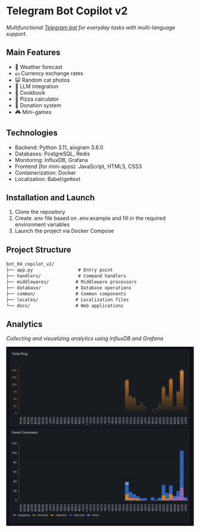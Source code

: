 # Telegram Bot Copilot v2

*Multifunctional [Telegram bot](https://t.me/Terminatorvan_bot) for everyday tasks with multi-language support.*

## Main Features

- 🌊 Weather forecast
- 💵 Currency exchange rates
- 😺 Random cat photos
- 🤖 LLM integration
- 📖 Cookbook
- 🍕 Pizza calculator
- 💝 Donation system
- 🎮 Mini-games

## Technologies

- Backend: Python 3.11, aiogram 3.8.0
- Databases: PostgreSQL, Redis
- Monitoring: InfluxDB, Grafana
- Frontend (for mini-apps): JavaScript, HTML5, CSS3
- Containerization: Docker
- Localization: Babel/gettext

## Installation and Launch

1. Clone the repository
2. Create .env file based on .env.example and fill in the required environment variables
3. Launch the project via Docker Compose

## Project Structure
```
bot_04_copilot_v2/
├── app.py                 # Entry point
├── handlers/              # Command handlers
├── middlewares/          # Middleware processors
├── database/             # Database operations
├── common/               # Common components
├── locales/              # Localization files
└── docs/                 # Web applications
```

## Analytics

*Collecting and visualizing analytics using InfluxDB and Grafana*

![Analytics](common/images/image_anal.jpg)
